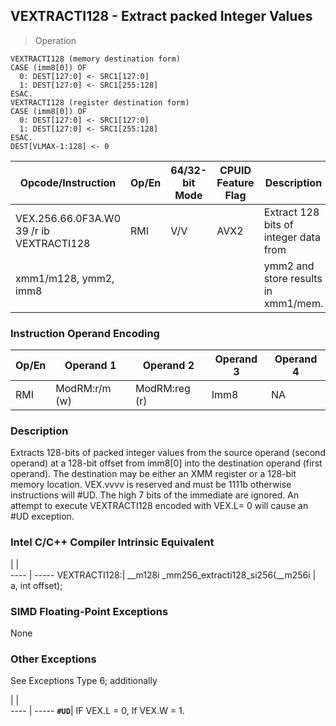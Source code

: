 ## VEXTRACTI128  -  Extract packed Integer Values

> Operation

``` slim
VEXTRACTI128 (memory destination form)
CASE (imm8[0]) OF
  0: DEST[127:0] <- SRC1[127:0]
  1: DEST[127:0] <- SRC1[255:128]
ESAC.
VEXTRACTI128 (register destination form)
CASE (imm8[0]) OF
  0: DEST[127:0] <- SRC1[127:0]
  1: DEST[127:0] <- SRC1[255:128]
ESAC.
DEST[VLMAX-1:128] <- 0

```

 Opcode/Instruction                      | Op/En| 64/32-bit Mode| CPUID Feature Flag| Description                          
 ---  | --- | --- | --- | ---
 VEX.256.66.0F3A.W0 39 /r ib VEXTRACTI128| RMI  | V/V           | AVX2              | Extract 128 bits of integer data from
 xmm1/m128, ymm2, imm8                   |      |               |                   | ymm2 and store results in xmm1/mem.  

### Instruction Operand Encoding
 Op/En| Operand 1    | Operand 2    | Operand 3| Operand 4
 ---  | --- | --- | --- | ---
 RMI  | ModRM:r/m (w)| ModRM:reg (r)| Imm8     | NA       

### Description
Extracts 128-bits of packed integer values from the source operand (second operand)
at a 128-bit offset from imm8[0] into the destination operand (first operand).
The destination may be either an XMM register or a 128-bit memory location.
VEX.vvvv is reserved and must be 1111b otherwise instructions will #UD. The
high 7 bits of the immediate are ignored. An attempt to execute VEXTRACTI128
encoded with VEX.L= 0 will cause an #UD exception.



### Intel C/C++ Compiler Intrinsic Equivalent
   | |  
---- | -----
 VEXTRACTI128:| __m128i _mm256_extracti128_si256(__m256i
              | a, int offset);                         

### SIMD Floating-Point Exceptions
None


### Other Exceptions
See Exceptions Type 6; additionally

   | |  
---- | -----
 **``#UD``**| IF VEX.L = 0, If VEX.W = 1.
